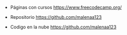 - Páginas con cursos
https://www.freecodecamp.org/

- Repositorio
https://github.com/malenaa123

- Codigo en la nube
https://github.com/malenaa123